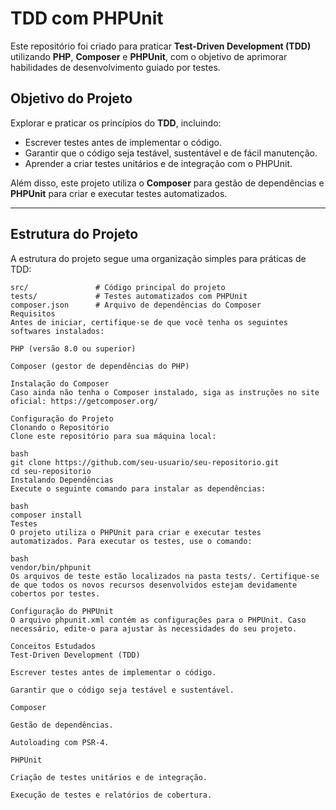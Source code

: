 # TDD com PHPUnit

Este repositório foi criado para praticar **Test-Driven Development (TDD)** utilizando **PHP**, **Composer** e **PHPUnit**, com o objetivo de aprimorar habilidades de desenvolvimento guiado por testes.

## Objetivo do Projeto

Explorar e praticar os princípios do **TDD**, incluindo:

- Escrever testes antes de implementar o código.
- Garantir que o código seja testável, sustentável e de fácil manutenção.
- Aprender a criar testes unitários e de integração com o PHPUnit.

Além disso, este projeto utiliza o **Composer** para gestão de dependências e **PHPUnit** para criar e executar testes automatizados.

---

## Estrutura do Projeto

A estrutura do projeto segue uma organização simples para práticas de TDD:

```plaintext
src/               # Código principal do projeto
tests/             # Testes automatizados com PHPUnit
composer.json      # Arquivo de dependências do Composer
Requisitos
Antes de iniciar, certifique-se de que você tenha os seguintes softwares instalados:

PHP (versão 8.0 ou superior)

Composer (gestor de dependências do PHP)

Instalação do Composer
Caso ainda não tenha o Composer instalado, siga as instruções no site oficial: https://getcomposer.org/

Configuração do Projeto
Clonando o Repositório
Clone este repositório para sua máquina local:

bash
git clone https://github.com/seu-usuario/seu-repositorio.git
cd seu-repositorio
Instalando Dependências
Execute o seguinte comando para instalar as dependências:

bash
composer install
Testes
O projeto utiliza o PHPUnit para criar e executar testes automatizados. Para executar os testes, use o comando:

bash
vendor/bin/phpunit
Os arquivos de teste estão localizados na pasta tests/. Certifique-se de que todos os novos recursos desenvolvidos estejam devidamente cobertos por testes.

Configuração do PHPUnit
O arquivo phpunit.xml contém as configurações para o PHPUnit. Caso necessário, edite-o para ajustar às necessidades do seu projeto.

Conceitos Estudados
Test-Driven Development (TDD)

Escrever testes antes de implementar o código.

Garantir que o código seja testável e sustentável.

Composer

Gestão de dependências.

Autoloading com PSR-4.

PHPUnit

Criação de testes unitários e de integração.

Execução de testes e relatórios de cobertura.